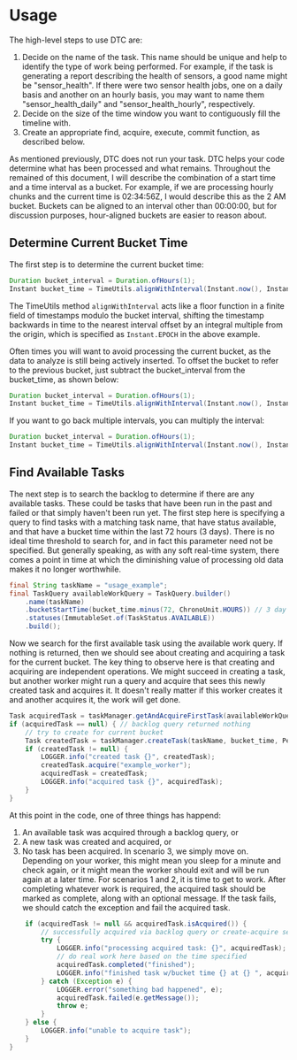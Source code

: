 # Usage

The high-level steps to use DTC are:
1. Decide on the name of the task. This name should be unique and help to identify the type of work being performed. For example, if the task is generating a report describing the health of sensors, a good name might be "sensor_health". If there were two sensor health jobs, one on a daily basis and another on an hourly basis, you may want to name them "sensor_health_daily" and "sensor_health_hourly", respectively.
2. Decide on the size of the time window you want to contiguously fill the timeline with.
3. Create an appropriate find, acquire, execute, commit function, as described below.

As mentioned previously, DTC does not run your task. DTC helps your code determine what has been processed and what remains. Throughout the remained of this document, I will describe the combination of a start time and a time interval as a bucket. For example, if we are processing hourly chunks and the current time is 02:34:56Z, I would describe this as the 2 AM bucket. Buckets can be aligned to an interval other than 00:00:00, but for discussion purposes, hour-aligned buckets are easier to reason about. 

## Determine Current Bucket Time
The first step is to determine the current bucket time:
```java
Duration bucket_interval = Duration.ofHours(1);
Instant bucket_time = TimeUtils.alignWithInterval(Instant.now(), Instant.EPOCH, bucket_interval);
```

The TimeUtils method `alignWithInterval` acts like a floor function in a finite field of timestamps modulo the bucket interval, shifting the timestamp backwards in time to the nearest interval offset by an integral multiple from the origin, which is specified as `Instant.EPOCH` in the above example.

Often times you will want to avoid processing the current bucket, as the data to analyze is still being actively inserted. To offset the bucket to refer to the previous bucket, just subtract the bucket_interval from the bucket_time, as shown below:

```java
Duration bucket_interval = Duration.ofHours(1);
Instant bucket_time = TimeUtils.alignWithInterval(Instant.now(), Instant.EPOCH, bucket_interval).minus(bucket_interval);
```

If you want to go back multiple intervals, you can multiply the interval:
```java
Duration bucket_interval = Duration.ofHours(1);
Instant bucket_time = TimeUtils.alignWithInterval(Instant.now(), Instant.EPOCH, bucket_interval).minus(bucket_interval.multipliedBy(3));
```

## Find Available Tasks
The next step is to search the backlog to determine if there are any available tasks. These could be tasks that have been run in the past and failed or that simply haven't been run yet. The first step here is specifying a query to find tasks with a matching task name, that have status available, and that have a bucket time within the last 72 hours (3 days). There is no ideal time threshold to search for, and in fact this parameter need not be specified. But generally speaking, as with any soft real-time system, there comes a point in time at which the diminishing value of processing old data makes it no longer worthwhile.
```java
final String taskName = "usage_example";
final TaskQuery availableWorkQuery = TaskQuery.builder()
    .name(taskName)
    .bucketStartTime(bucket_time.minus(72, ChronoUnit.HOURS)) // 3 day search window
    .statuses(ImmutableSet.of(TaskStatus.AVAILABLE))
    .build();
```

Now we search for the first available task using the available work query. If nothing is returned, then we should see about creating and acquiring a task for the current bucket. The key thing to observe here is that creating and acquiring are independent operations. We might succeed in creating a task, but another worker might run a query and acquire that sees this newly created task and acquires it. It doesn't really matter if this worker creates it and another acquires it, the work will get done.
```java
Task acquiredTask = taskManager.getAndAcquireFirstTask(availableWorkQuery);
if (acquiredTask == null) { // backlog query returned nothing
    // try to create for current bucket
    Task createdTask = taskManager.createTask(taskName, bucket_time, PeriodDuration.of(bucket_interval), "example_worker");
    if (createdTask != null) {
        LOGGER.info("created task {}", createdTask);
        createdTask.acquire("example_worker");
        acquiredTask = createdTask;
        LOGGER.info("acquired task {}", acquiredTask);
    }
}
```

At this point in the code, one of three things has happend:
1. An available task was acquired through a backlog query, or
2. A new task was created and acquired, or
3. No task has been acquired.
In scenario 3, we simply move on. Depending on your worker, this might mean you sleep for a minute and check again, or it might mean the worker should exit and will be run again at a later time. For scenarios 1 and 2, it is time to get to work. After completing whatever work is required, the acquired task should be marked as complete, along with an optional message. If the task fails, we should catch the exception and fail the acquired task.
```java
    if (acquiredTask != null && acquiredTask.isAcquired()) {
        // successfully acquired via backlog query or create-acquire sequence
        try {
            LOGGER.info("processing acquired task: {}", acquiredTask);
            // do real work here based on the time specified
            acquiredTask.completed("finished");
            LOGGER.info("finished task w/bucket time {} at {} ", acquiredTask.getBucketTime(), acquiredTask.getCompletedAt());
        } catch (Exception e) {
            LOGGER.error("something bad happened", e);
            acquiredTask.failed(e.getMessage());
            throw e;
        }
    } else {
        LOGGER.info("unable to acquire task");
    }
}
```


